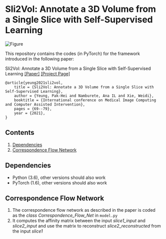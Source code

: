 
# Sli2Vol: Annotate a 3D Volume from a Single Slice with Self-Supervised Learning

![Figure](fig/sli2vol.gif)

This repository contains the codes (in PyTorch) for the framework introduced in the following paper:

Sli2Vol: Annotate a 3D Volume from a Single Slice with Self-Supervised Learning
[[Paper]](https://arxiv.org/abs/2105.12722) [[Project Page]](https://pakheiyeung.github.io/Sli2Vol_wp/)

```
@article{yeung2021sli2vol,
	title = {Sli2Vol: Annotate a 3D Volume from a Single Slice with Self-Supervised Learning},
	author = {Yeung, Pak-Hei and Namburete, Ana IL and Xie, Weidi},
	booktitle = {International conference on Medical Image Computing and Computer Assisted Intervention},
	pages = {69--79},
	year = {2021},
}
```
## Contents
1. [Dependencies](#dependencies)
2. [Correspondence Flow Network](#correspondence-flow-network)

## Dependencies
- Python (3.6), other versions should also work
- PyTorch (1.6), other versions should also work 

## Correspondence Flow Network
1. The correspondence flow network as described in the paper is coded as the *class Correspondence_Flow_Net* in `model.py`
2. It computes the affinity matrix between the input *slice1_input* and *slice2_input* and use the matrix to reconstruct *slice2_reconstructed* from the input *slice1*